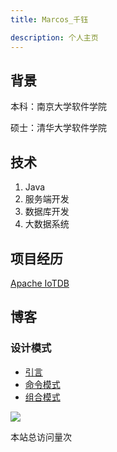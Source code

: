 ```yaml
---
title: Marcos_千钰

description: 个人主页
---
```


## 背景

本科：南京大学软件学院

硕士：清华大学软件学院

## 技术

1. Java
2. 服务端开发
3. 数据库开发
4. 大数据系统

## 项目经历

[Apache IoTDB](https://iotdb.apache.org/)

## 博客

### 设计模式

- [引言](design_patterns/introduction.md)
- [命令模式](design_patterns/command_pattern.md)
- [组合模式](design_patterns/composite_pattern.md)

![](https://github-readme-stats.vercel.app/api?username=marcoszyk)

<script async src="//busuanzi.ibruce.info/busuanzi/2.3/busuanzi.pure.mini.js"></script>
<span id="busuanzi_container_site_pv">本站总访问量<span id="busuanzi_value_site_pv"></span>次</span>

